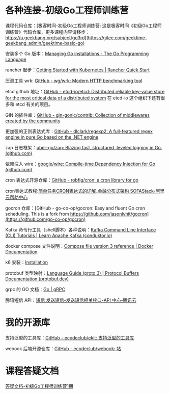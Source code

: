 # 各种连接-初级Go工程师训练营

课程代码仓库：[极客时间-初级Go工程师训练营: 这是极客时间《初级Go工程师训练营》代码仓库，更多课程内容请移步：https://u.geekbang.org/subject/go3rd](https://gitee.com/geektime-geekbang_admin/geektime-basic-go)

安装多个 Go 版本：[Managing Go installations - The Go Programming Language](https://go.dev/doc/manage-install)

rancher 起步：[Getting Started with Kubernetes | Rancher Quick Start](https://www.rancher.com/quick-start)

压测工具 wrk: [GitHub - wg/wrk: Modern HTTP benchmarking tool](https://github.com/wg/wrk)

etcd github 地址：[GitHub - etcd-io/etcd: Distributed reliable key-value store for the most critical data of a distributed system](https://github.com/etcd-io/etcd) 在 etcd-io 这个组织下还有很多和 etcd 有关的项目。

GIN 的插件库：[GitHub - gin-gonic/contrib: Collection of middlewares created by the community](https://github.com/gin-gonic/contrib)

更加强的正则表达式库：[GitHub - dlclark/regexp2: A full-featured regex engine in pure Go based on the .NET engine](https://github.com/dlclark/regexp2)

zap 日志框架：[uber-go/zap: Blazing fast, structured, leveled logging in Go. (github.com)](https://github.com/uber-go/zap)

依赖注入 wire：[google/wire: Compile-time Dependency Injection for Go (github.com)](https://github.com/google/wire)

cron 表达式开源仓库：[GitHub - robfig/cron: a cron library for go](https://github.com/robfig/cron)

cron表达式教程:[简单任务CRON表达式的详解_金融分布式架构 SOFAStack-阿里云帮助中心](https://help.aliyun.com/document_detail/133509.html)

gocron 仓库：[GitHub - go-co-op/gocron: Easy and fluent Go cron scheduling. This is a fork from https://github.com/jasonlvhit/gocron](https://github.com/go-co-op/gocron)

Kafka 命令行工具（shell脚本）各种说明：[Kafka Command Line Interface (CLI) Tutorials | Learn Apache Kafka (conduktor.io)](https://www.conduktor.io/kafka/kafka-cli-tutorial/)

docker compose 文件说明：[Compose file version 3 reference | Docker Documentation](https://docs.docker.com/compose/compose-file/compose-file-v3/)

k6 安装：[Installation](https://k6.io/docs/get-started/installation/)

protobuf 类型映射：[Language Guide (proto 3) | Protocol Buffers Documentation (protobuf.dev)](https://protobuf.dev/programming-guides/proto3/#scalar)

grpc 的 GO 文档：[Go | gRPC](https://grpc.io/docs/languages/go/)

腾讯短信 API：[短信 发送短信-发送短信相关接口-API 中心-腾讯云](https://cloud.tencent.com/document/api/382/55981)

# 我的开源库

支持泛型的工具库：[GitHub - ecodeclub/ekit: 支持泛型的工具库](https://github.com/ecodeclub/ekit)

webook 后端开源仓库：[GitHub - ecodeclub/webook: 站](https://github.com/ecodeclub/webook)

# 课程答疑文档

[答疑文档-初级Go工程师训练营1期](https://doc.weixin.qq.com/doc/w3_ANUAjgZQAKokJnFivsERDqpCs03n2?scode=ACQADQdwAAoIdZZbFH)
